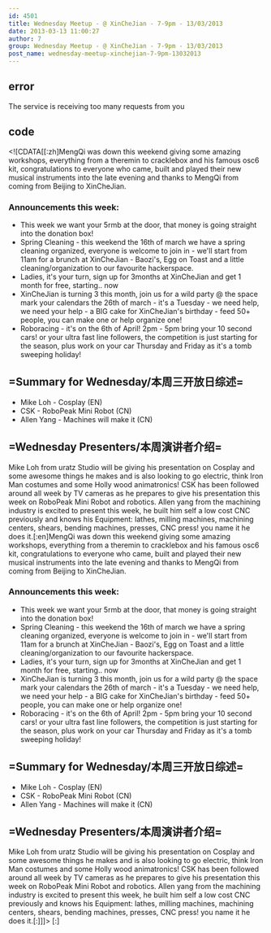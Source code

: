 ```yaml
---
id: 4501
title: Wednesday Meetup - @ XinCheJian - 7-9pm - 13/03/2013
date: 2013-03-13 11:00:27
author: 7
group: Wednesday Meetup - @ XinCheJian - 7-9pm - 13/03/2013
post_name: wednesday-meetup-xinchejian-7-9pm-13032013
---
```


## error
The service is receiving too many requests from you

## code
 <!\[CDATA\[\[:zh\]MengQi was down this weekend giving some amazing workshops, everything from a theremin to cracklebox and his famous osc6 kit, congratulations to everyone who came, built and played their new musical instruments into the late evening and thanks to MengQi from coming from Beijing to XinCheJian.

### Announcements this week:

* This week we want your 5rmb at the door, that money is going straight into the donation box!
* Spring Cleaning - this weekend the 16th of march we have a spring cleaning organized, everyone is welcome to join in - we'll start from 11am for a brunch at XinCheJian - Baozi's, Egg on Toast and a little cleaning/organization to our favourite hackerspace.
* Ladies, it's your turn, sign up for 3months at XinCheJian and get 1 month for free, starting.. now
* XinCheJian is turning 3 this month, join us for a wild party @ the space mark your calendars the 26th of march - it's a Tuesday - we need help, we need your help - a BIG cake for XinCheJian's birthday - feed 50+ people, you can make one or help organize one!
* Roboracing - it's on the 6th of April! 2pm - 5pm bring your 10 second cars! or your ultra fast line followers, the competition is just starting for the season, plus work on your car Thursday and Friday as it's a tomb sweeping holiday!

## \=Summary for Wednesday/本周三开放日综述=

* Mike Loh - Cosplay (EN)
* CSK - RoboPeak Mini Robot (CN)
* Allen Yang - Machines will make it (CN)

## \=Wednesday Presenters/本周演讲者介绍=

Mike Loh from uratz Studio will be giving his presentation on Cosplay and some awesome things he makes and is also looking to go electric, think Iron Man costumes and some Holly wood animatronics! CSK has been followed around all week by TV cameras as he prepares to give his presentation this week on RoboPeak Mini Robot and robotics. Allen yang from the machining industry is excited to present this week, he built him self a low cost CNC previously and knows his Equipment: lathes, milling machines, machining centers, shears, bending machines, presses, CNC press! you name it he does it.\[:en\]MengQi was down this weekend giving some amazing workshops, everything from a theremin to cracklebox and his famous osc6 kit, congratulations to everyone who came, built and played their new musical instruments into the late evening and thanks to MengQi from coming from Beijing to XinCheJian.

### Announcements this week:

* This week we want your 5rmb at the door, that money is going straight into the donation box!
* Spring Cleaning - this weekend the 16th of march we have a spring cleaning organized, everyone is welcome to join in - we'll start from 11am for a brunch at XinCheJian - Baozi's, Egg on Toast and a little cleaning/organization to our favourite hackerspace.
* Ladies, it's your turn, sign up for 3months at XinCheJian and get 1 month for free, starting.. now
* XinCheJian is turning 3 this month, join us for a wild party @ the space mark your calendars the 26th of march - it's a Tuesday - we need help, we need your help - a BIG cake for XinCheJian's birthday - feed 50+ people, you can make one or help organize one!
* Roboracing - it's on the 6th of April! 2pm - 5pm bring your 10 second cars! or your ultra fast line followers, the competition is just starting for the season, plus work on your car Thursday and Friday as it's a tomb sweeping holiday!

## \=Summary for Wednesday/本周三开放日综述=

* Mike Loh - Cosplay (EN)
* CSK - RoboPeak Mini Robot (CN)
* Allen Yang - Machines will make it (CN)

## \=Wednesday Presenters/本周演讲者介绍=

Mike Loh from uratz Studio will be giving his presentation on Cosplay and some awesome things he makes and is also looking to go electric, think Iron Man costumes and some Holly wood animatronics! CSK has been followed around all week by TV cameras as he prepares to give his presentation this week on RoboPeak Mini Robot and robotics. Allen yang from the machining industry is excited to present this week, he built him self a low cost CNC previously and knows his Equipment: lathes, milling machines, machining centers, shears, bending machines, presses, CNC press! you name it he does it.\[:\]\]\]> \[:\]
